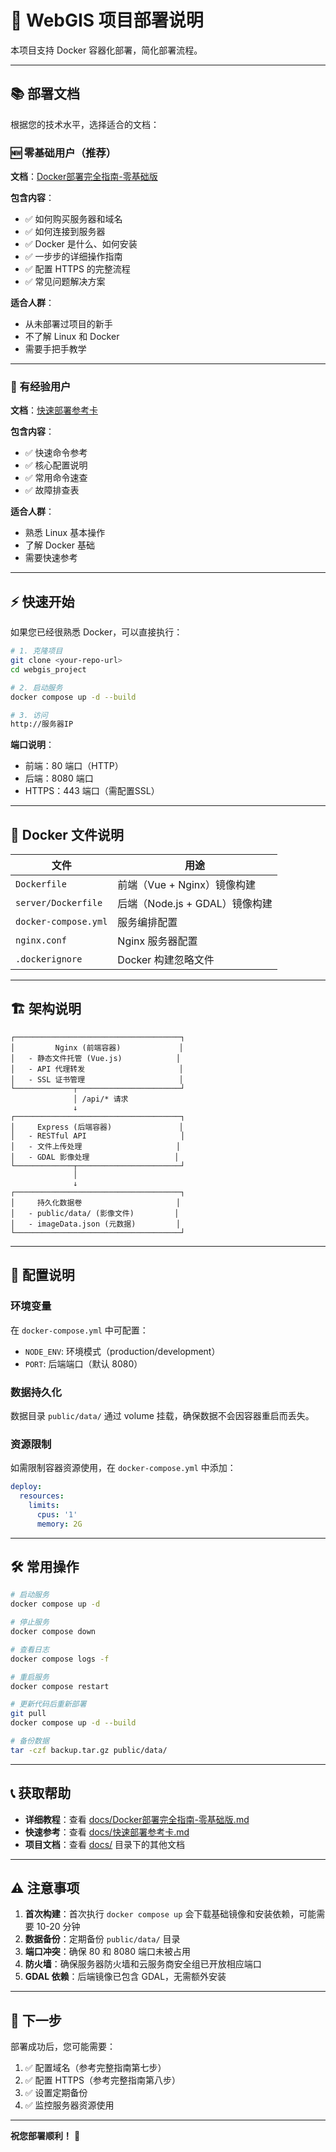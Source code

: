 # 🚀 WebGIS 项目部署说明

本项目支持 Docker 容器化部署，简化部署流程。

---

## 📚 部署文档

根据您的技术水平，选择适合的文档：

### 🆕 零基础用户（推荐）
**文档**：[Docker部署完全指南-零基础版](./docs/Docker部署完全指南-零基础版.md)

**包含内容**：
- ✅ 如何购买服务器和域名
- ✅ 如何连接到服务器
- ✅ Docker 是什么、如何安装
- ✅ 一步步的详细操作指南
- ✅ 配置 HTTPS 的完整流程
- ✅ 常见问题解决方案

**适合人群**：
- 从未部署过项目的新手
- 不了解 Linux 和 Docker
- 需要手把手教学

---

### 🚀 有经验用户
**文档**：[快速部署参考卡](./docs/快速部署参考卡.md)

**包含内容**：
- ✅ 快速命令参考
- ✅ 核心配置说明
- ✅ 常用命令速查
- ✅ 故障排查表

**适合人群**：
- 熟悉 Linux 基本操作
- 了解 Docker 基础
- 需要快速参考

---

## ⚡ 快速开始

如果您已经很熟悉 Docker，可以直接执行：

```bash
# 1. 克隆项目
git clone <your-repo-url>
cd webgis_project

# 2. 启动服务
docker compose up -d --build

# 3. 访问
http://服务器IP
```

**端口说明**：
- 前端：80 端口（HTTP）
- 后端：8080 端口
- HTTPS：443 端口（需配置SSL）

---

## 📁 Docker 文件说明

| 文件 | 用途 |
|------|------|
| `Dockerfile` | 前端（Vue + Nginx）镜像构建 |
| `server/Dockerfile` | 后端（Node.js + GDAL）镜像构建 |
| `docker-compose.yml` | 服务编排配置 |
| `nginx.conf` | Nginx 服务器配置 |
| `.dockerignore` | Docker 构建忽略文件 |

---

## 🏗️ 架构说明

```
┌─────────────────────────────────────┐
│         Nginx (前端容器)             │
│   - 静态文件托管 (Vue.js)            │
│   - API 代理转发                     │
│   - SSL 证书管理                     │
└─────────────┬───────────────────────┘
              │ /api/* 请求
              ↓
┌─────────────────────────────────────┐
│     Express (后端容器)               │
│   - RESTful API                     │
│   - 文件上传处理                     │
│   - GDAL 影像处理                   │
└─────────────┬───────────────────────┘
              │
              ↓
┌─────────────────────────────────────┐
│     持久化数据卷                     │
│   - public/data/ (影像文件)         │
│   - imageData.json (元数据)         │
└─────────────────────────────────────┘
```

---

## 🔧 配置说明

### 环境变量
在 `docker-compose.yml` 中可配置：
- `NODE_ENV`: 环境模式（production/development）
- `PORT`: 后端端口（默认 8080）

### 数据持久化
数据目录 `public/data/` 通过 volume 挂载，确保数据不会因容器重启而丢失。

### 资源限制
如需限制容器资源使用，在 `docker-compose.yml` 中添加：
```yaml
deploy:
  resources:
    limits:
      cpus: '1'
      memory: 2G
```

---

## 🛠️ 常用操作

```bash
# 启动服务
docker compose up -d

# 停止服务
docker compose down

# 查看日志
docker compose logs -f

# 重启服务
docker compose restart

# 更新代码后重新部署
git pull
docker compose up -d --build

# 备份数据
tar -czf backup.tar.gz public/data/
```

---

## 📞 获取帮助

- **详细教程**：查看 [docs/Docker部署完全指南-零基础版.md](./docs/Docker部署完全指南-零基础版.md)
- **快速参考**：查看 [docs/快速部署参考卡.md](./docs/快速部署参考卡.md)
- **项目文档**：查看 [docs/](./docs/) 目录下的其他文档

---

## ⚠️ 注意事项

1. **首次构建**：首次执行 `docker compose up` 会下载基础镜像和安装依赖，可能需要 10-20 分钟
2. **数据备份**：定期备份 `public/data/` 目录
3. **端口冲突**：确保 80 和 8080 端口未被占用
4. **防火墙**：确保服务器防火墙和云服务商安全组已开放相应端口
5. **GDAL 依赖**：后端镜像已包含 GDAL，无需额外安装

---

## 🎯 下一步

部署成功后，您可能需要：

1. ✅ 配置域名（参考完整指南第七步）
2. ✅ 配置 HTTPS（参考完整指南第八步）
3. ✅ 设置定期备份
4. ✅ 监控服务器资源使用

---

**祝您部署顺利！** 🎉

